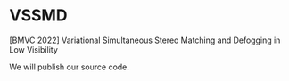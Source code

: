 # VSSMD
[BMVC 2022] Variational Simultaneous Stereo Matching and Defogging in Low Visibility

We will publish our source code.
